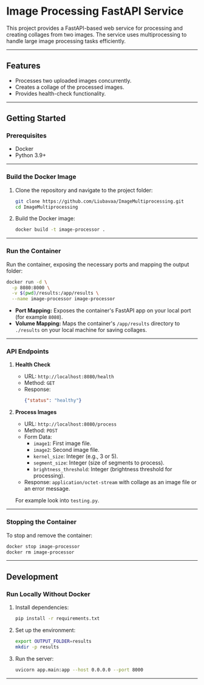 # Image Processing FastAPI Service

This project provides a FastAPI-based web service for processing and creating collages from two images. The service uses multiprocessing to handle large image processing tasks efficiently.

---

## Features

- Processes two uploaded images concurrently.
- Creates a collage of the processed images.
- Provides health-check functionality.

---

## Getting Started

### Prerequisites

- Docker
- Python 3.9+

---

### Build the Docker Image

1. Clone the repository and navigate to the project folder:
   ```bash
   git clone https://github.com/Liubavaa/ImageMultiprocessing.git
   cd ImageMultiprocessing
   ```

2. Build the Docker image:
   ```bash
   docker build -t image-processor .
   ```

---

### Run the Container

Run the container, exposing the necessary ports and mapping the output folder:
```bash
docker run -d \
  -p 8080:8000 \
  -v $(pwd)/results:/app/results \
  --name image-processor image-processor
```

- **Port Mapping:** Exposes the container's FastAPI app on your local port (for example `8080`).
- **Volume Mapping:** Maps the container's `/app/results` directory to `./results` on your local machine for saving collages.

---

### API Endpoints

1. **Health Check**
   - URL: `http://localhost:8080/health`
   - Method: `GET`
   - Response:
     ```json
     {"status": "healthy"}
     ```

2. **Process Images**
   - URL: `http://localhost:8080/process`
   - Method: `POST`
   - Form Data:
     - `image1`: First image file.
     - `image2`: Second image file.
     - `kernel_size`: Integer (e.g., 3 or 5).
     - `segment_size`: Integer (size of segments to process).
     - `brightness_threshold`: Integer (brightness threshold for processing).
   - Response: `application/octet-stream` with collage as an image file or an error message.

   For example look into `testing.py`.

---

### Stopping the Container

To stop and remove the container:
```bash
docker stop image-processor
docker rm image-processor
```

---

## Development

### Run Locally Without Docker

1. Install dependencies:
   ```bash
   pip install -r requirements.txt
   ```

2. Set up the environment:
   ```bash
   export OUTPUT_FOLDER=results
   mkdir -p results
   ```

3. Run the server:
   ```bash
   uvicorn app.main:app --host 0.0.0.0 --port 8000
   ```

---
